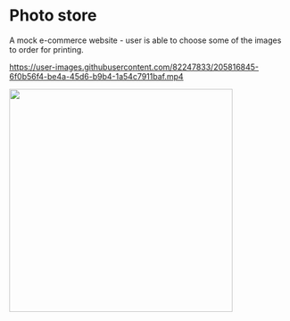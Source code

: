 # Photo store
A mock e-commerce website - user is able to choose some of the images to order for printing.


https://user-images.githubusercontent.com/82247833/205816845-6f0b56f4-be4a-45d6-b9b4-1a54c7911baf.mp4
     
<img src="https://user-images.githubusercontent.com/82247833/205816420-f99ce83a-8024-47a5-9bca-b2177e3c518d.jpeg" width="400px" />
